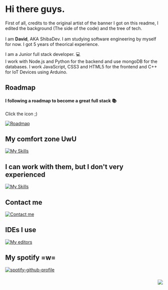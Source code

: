 <div align="left">
  <h1><strong>Hi there guys.</strong></h1>
  <p>First of all, credits to the original artist of the banner I got on this readme, I edited the background (The side of the code) and the tree of tech. <br><br>
    I am <strong>David</strong>, AKA ShibaDev. I am studying software engineering by myself for now. I got 5 years of theorical experience.</p>

  <p align="left">I am a Junior full stack developer. 💻<br>I work with Node.js and Python for the backend and use mongoDB for the databases. I work JavaScript, CSS3 and HTML5    for the frontend and C++ for IoT Devices using Arduino.</p>
  
  
</div>

###

<h2>Roadmap</h2>

<h4 align="left">I following a roadmap to become a great full stack 📚</h4>
<p>Click the icon ;)</p>

[![Roadmap](https://skillicons.dev/icons?i=github)](https://github.com/ShiibaDev/Roadmap-FullStack)

###

<div align="left">
  <h2>My comfort zone UwU</h2>
  
  [![My Skills](https://skillicons.dev/icons?i=eclipse,js,nodejs,html,css,tailwindcss,github,git,stackoverflow,cpp,arduino,php,mysql)](https://skillicons.dev)

  <h2>I can work with them, but I don't very experienced</h2>
  
  [![My Skills](https://skillicons.dev/icons?i=cs,python,django,mongodb,bash,solidity)](https://skillicons.dev)
</div>

###

<div align="left">
  <h2>Contact me</h2>
  
  [![Contact me](https://skillicons.dev/icons?i=discord)](https://discord.gg/neVe8ZnsXn)
</div>

###

  <h2>IDEs I use</h1>
  
  [![My editors](https://skillicons.dev/icons?i=vscode,visualstudio,atom)](https://skillicons.dev)
  
###

  <h2>My spotify =w=</h2>

  [![spotify-github-profile](https://spotify-github-profile.vercel.app/api/view?uid=g8gqncymah6auzaq5r1j0ird0&cover_image=false&theme=default&show_offline=false&background_color=0f001f&interchange=true&bar_color_cover=false&bar_color=460066)](https://spotify-github-profile.vercel.app/api/view?uid=g8gqncymah6auzaq5r1j0ird0&redirect=true)

###

<img align="right" src="https://visitor-badge.laobi.icu/badge?page_id=ShiibaDev.ShiibaDev&left_color=blue&right_color=dimgray&left_text=Visits"  />
